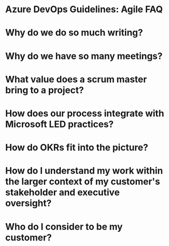 # Azure DevOps Guidelines: Agile FAQ

# Why do we do so much writing?

# Why do we have so many meetings?

# What value does a scrum master bring to a project?

# How does our process integrate with Microsoft LED practices?

# How do OKRs fit into the picture?

# How do I understand my work within the larger context of my customer's stakeholder and executive oversight?

# Who do I consider to be my customer?

